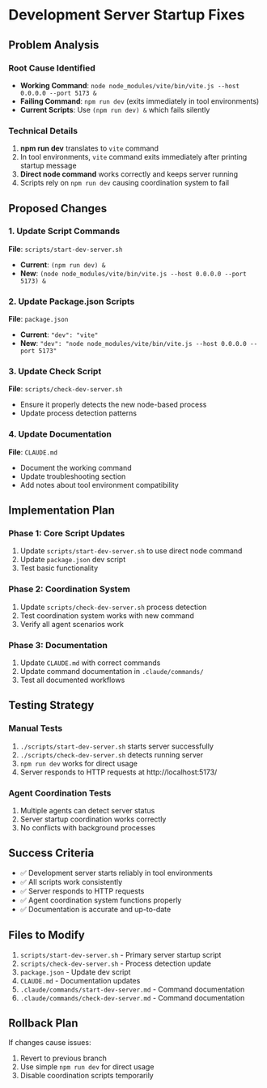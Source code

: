 # Development Server Startup Fixes

## Problem Analysis

### Root Cause Identified
- **Working Command**: `node node_modules/vite/bin/vite.js --host 0.0.0.0 --port 5173 &`
- **Failing Command**: `npm run dev` (exits immediately in tool environments)
- **Current Scripts**: Use `(npm run dev) &` which fails silently

### Technical Details
1. **npm run dev** translates to `vite` command
2. In tool environments, `vite` command exits immediately after printing startup message
3. **Direct node command** works correctly and keeps server running
4. Scripts rely on `npm run dev` causing coordination system to fail

## Proposed Changes

### 1. Update Script Commands
**File**: `scripts/start-dev-server.sh`
- **Current**: `(npm run dev) &`
- **New**: `(node node_modules/vite/bin/vite.js --host 0.0.0.0 --port 5173) &`

### 2. Update Package.json Scripts
**File**: `package.json`
- **Current**: `"dev": "vite"`
- **New**: `"dev": "node node_modules/vite/bin/vite.js --host 0.0.0.0 --port 5173"`

### 3. Update Check Script
**File**: `scripts/check-dev-server.sh`
- Ensure it properly detects the new node-based process
- Update process detection patterns

### 4. Update Documentation
**File**: `CLAUDE.md`
- Document the working command
- Update troubleshooting section
- Add notes about tool environment compatibility

## Implementation Plan

### Phase 1: Core Script Updates
1. Update `scripts/start-dev-server.sh` to use direct node command
2. Update `package.json` dev script
3. Test basic functionality

### Phase 2: Coordination System
1. Update `scripts/check-dev-server.sh` process detection
2. Test coordination system works with new command
3. Verify all agent scenarios work

### Phase 3: Documentation
1. Update `CLAUDE.md` with correct commands
2. Update command documentation in `.claude/commands/`
3. Test all documented workflows

## Testing Strategy

### Manual Tests
1. `./scripts/start-dev-server.sh` starts server successfully
2. `./scripts/check-dev-server.sh` detects running server
3. `npm run dev` works for direct usage
4. Server responds to HTTP requests at http://localhost:5173/

### Agent Coordination Tests
1. Multiple agents can detect server status
2. Server startup coordination works correctly
3. No conflicts with background processes

## Success Criteria
- ✅ Development server starts reliably in tool environments
- ✅ All scripts work consistently
- ✅ Server responds to HTTP requests
- ✅ Agent coordination system functions properly
- ✅ Documentation is accurate and up-to-date

## Files to Modify
1. `scripts/start-dev-server.sh` - Primary server startup script
2. `scripts/check-dev-server.sh` - Process detection update
3. `package.json` - Update dev script
4. `CLAUDE.md` - Documentation updates
5. `.claude/commands/start-dev-server.md` - Command documentation
6. `.claude/commands/check-dev-server.md` - Command documentation

## Rollback Plan
If changes cause issues:
1. Revert to previous branch
2. Use simple `npm run dev` for direct usage
3. Disable coordination scripts temporarily